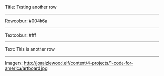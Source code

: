 Title: Testing another row

----

Rowcolour: #004b6a

----

Textcolour: #fff

----

Text: This is another row

----

Imagery: http://jonaizlewood.elf/content/4-projects/1-code-for-america/artboard.jpg